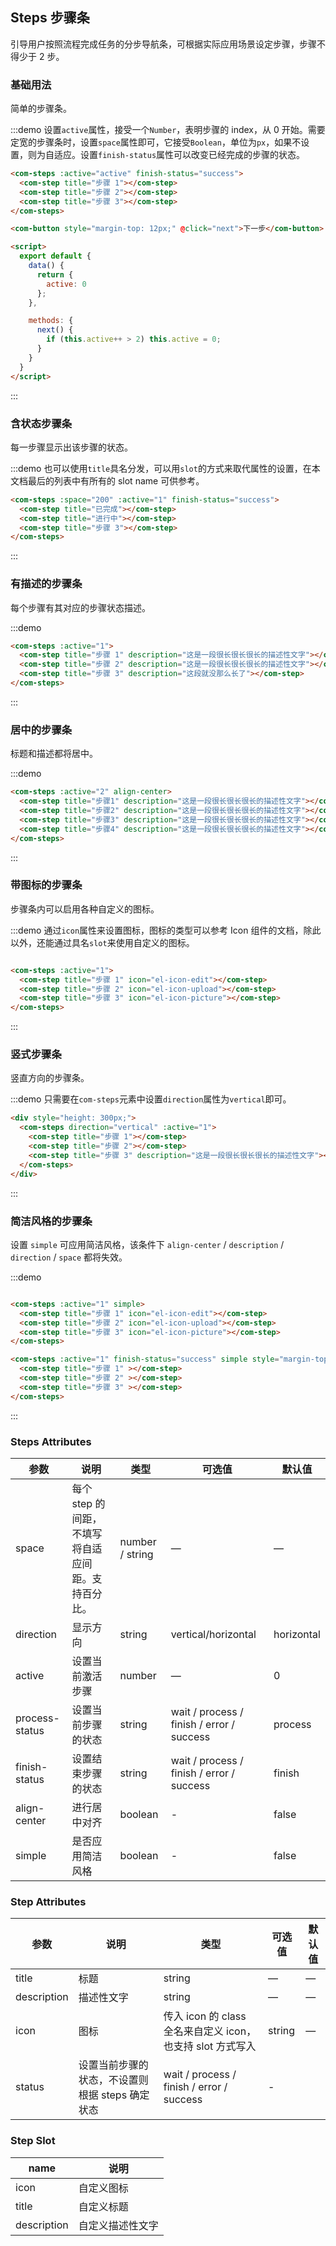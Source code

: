 ## Steps 步骤条
引导用户按照流程完成任务的分步导航条，可根据实际应用场景设定步骤，步骤不得少于 2 步。

### 基础用法

简单的步骤条。

:::demo 设置`active`属性，接受一个`Number`，表明步骤的 index，从 0 开始。需要定宽的步骤条时，设置`space`属性即可，它接受`Boolean`，单位为`px`，如果不设置，则为自适应。设置`finish-status`属性可以改变已经完成的步骤的状态。
```html
<com-steps :active="active" finish-status="success">
  <com-step title="步骤 1"></com-step> 
  <com-step title="步骤 2"></com-step> 
  <com-step title="步骤 3"></com-step> 
</com-steps>

<com-button style="margin-top: 12px;" @click="next">下一步</com-button>

<script>
  export default {
    data() {
      return {
        active: 0
      };
    },

    methods: {
      next() {
        if (this.active++ > 2) this.active = 0;
      }
    }
  }
</script>
```
:::

### 含状态步骤条

每一步骤显示出该步骤的状态。

:::demo 也可以使用`title`具名分发，可以用`slot`的方式来取代属性的设置，在本文档最后的列表中有所有的 slot name 可供参考。
```html
<com-steps :space="200" :active="1" finish-status="success">
  <com-step title="已完成"></com-step> 
  <com-step title="进行中"></com-step> 
  <com-step title="步骤 3"></com-step> 
</com-steps>
```
:::

### 有描述的步骤条

每个步骤有其对应的步骤状态描述。

:::demo
```html
<com-steps :active="1">
  <com-step title="步骤 1" description="这是一段很长很长很长的描述性文字"></com-step> 
  <com-step title="步骤 2" description="这是一段很长很长很长的描述性文字"></com-step> 
  <com-step title="步骤 3" description="这段就没那么长了"></com-step> 
</com-steps>
```
:::

### 居中的步骤条

标题和描述都将居中。

:::demo
```html
<com-steps :active="2" align-center>
  <com-step title="步骤1" description="这是一段很长很长很长的描述性文字"></com-step> 
  <com-step title="步骤2" description="这是一段很长很长很长的描述性文字"></com-step> 
  <com-step title="步骤3" description="这是一段很长很长很长的描述性文字"></com-step> 
  <com-step title="步骤4" description="这是一段很长很长很长的描述性文字"></com-step> 
</com-steps>
```
:::

### 带图标的步骤条
步骤条内可以启用各种自定义的图标。

:::demo 通过`icon`属性来设置图标，图标的类型可以参考 Icon 组件的文档，除此以外，还能通过具名`slot`来使用自定义的图标。
```html

<com-steps :active="1">
  <com-step title="步骤 1" icon="el-icon-edit"></com-step> 
  <com-step title="步骤 2" icon="el-icon-upload"></com-step> 
  <com-step title="步骤 3" icon="el-icon-picture"></com-step> 
</com-steps>
```
:::

### 竖式步骤条

竖直方向的步骤条。

:::demo 只需要在`com-steps`元素中设置`direction`属性为`vertical`即可。
```html
<div style="height: 300px;">
  <com-steps direction="vertical" :active="1">
    <com-step title="步骤 1"></com-step> 
    <com-step title="步骤 2"></com-step> 
    <com-step title="步骤 3" description="这是一段很长很长很长的描述性文字"></com-step> 
  </com-steps>
</div>
```
:::

### 简洁风格的步骤条
设置 `simple` 可应用简洁风格，该条件下 `align-center` / `description` / `direction` / `space` 都将失效。

:::demo
```html

<com-steps :active="1" simple>
  <com-step title="步骤 1" icon="el-icon-edit"></com-step> 
  <com-step title="步骤 2" icon="el-icon-upload"></com-step> 
  <com-step title="步骤 3" icon="el-icon-picture"></com-step> 
</com-steps>

<com-steps :active="1" finish-status="success" simple style="margin-top: 20px">
  <com-step title="步骤 1" ></com-step> 
  <com-step title="步骤 2" ></com-step> 
  <com-step title="步骤 3" ></com-step> 
</com-steps>
```
:::

### Steps Attributes

| 参数      | 说明    | 类型      | 可选值       | 默认值   |
|---------- |-------- |---------- |-------------  |-------- |
| space | 每个 step 的间距，不填写将自适应间距。支持百分比。 | number / string | — | — |
| direction | 显示方向 | string | vertical/horizontal | horizontal |
| active | 设置当前激活步骤  | number | — | 0 |
| process-status | 设置当前步骤的状态 | string | wait / process / finish / error / success | process |
| finish-status | 设置结束步骤的状态 | string | wait / process / finish / error / success | finish |
| align-center | 进行居中对齐 | boolean | - | false |
| simple | 是否应用简洁风格 | boolean | - | false |

### Step Attributes
| 参数      | 说明    | 类型      | 可选值       | 默认值   |
|---------- |-------- |---------- |-------------  |-------- |
| title | 标题 | string | — | — |
| description | 描述性文字 | string | — | — |
| icon | 图标 | 传入 icon 的 class 全名来自定义 icon，也支持 slot 方式写入 | string | — |
| status | 设置当前步骤的状态，不设置则根据 steps 确定状态 | wait / process / finish / error / success | - |

### Step Slot
| name | 说明  |
|----|----|
| icon | 自定义图标 |
| title | 自定义标题 |
| description | 自定义描述性文字 |

